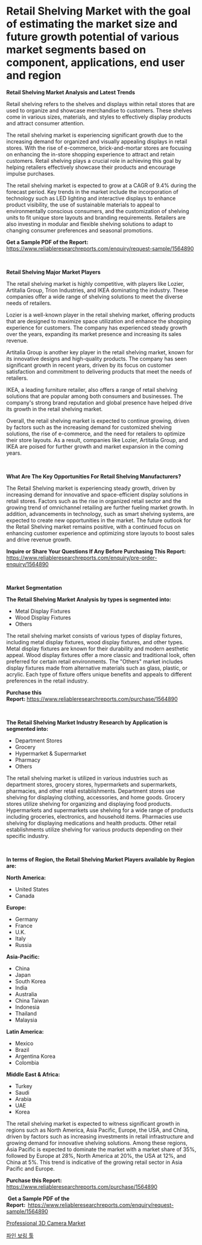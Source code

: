 <p><h1>Retail Shelving Market with the goal of estimating the market size and future growth potential of various market segments based on component, applications, end user and region</h1></p><p><strong>Retail Shelving Market Analysis and Latest Trends</strong></p>
<p><p>Retail shelving refers to the shelves and displays within retail stores that are used to organize and showcase merchandise to customers. These shelves come in various sizes, materials, and styles to effectively display products and attract consumer attention.</p><p>The retail shelving market is experiencing significant growth due to the increasing demand for organized and visually appealing displays in retail stores. With the rise of e-commerce, brick-and-mortar stores are focusing on enhancing the in-store shopping experience to attract and retain customers. Retail shelving plays a crucial role in achieving this goal by helping retailers effectively showcase their products and encourage impulse purchases.</p><p>The retail shelving market is expected to grow at a CAGR of 9.4% during the forecast period. Key trends in the market include the incorporation of technology such as LED lighting and interactive displays to enhance product visibility, the use of sustainable materials to appeal to environmentally conscious consumers, and the customization of shelving units to fit unique store layouts and branding requirements. Retailers are also investing in modular and flexible shelving solutions to adapt to changing consumer preferences and seasonal promotions.</p></p>
<p><strong>Get a Sample PDF of the Report:&nbsp;</strong> <a href="https://www.reliableresearchreports.com/enquiry/request-sample/1564890">https://www.reliableresearchreports.com/enquiry/request-sample/1564890</a></p>
<p>&nbsp;</p>
<p><strong>Retail Shelving Major Market Players</strong></p>
<p><p>The retail shelving market is highly competitive, with players like Lozier, Artitalia Group, Trion Industries, and IKEA dominating the industry. These companies offer a wide range of shelving solutions to meet the diverse needs of retailers.</p><p>Lozier is a well-known player in the retail shelving market, offering products that are designed to maximize space utilization and enhance the shopping experience for customers. The company has experienced steady growth over the years, expanding its market presence and increasing its sales revenue.</p><p>Artitalia Group is another key player in the retail shelving market, known for its innovative designs and high-quality products. The company has seen significant growth in recent years, driven by its focus on customer satisfaction and commitment to delivering products that meet the needs of retailers.</p><p>IKEA, a leading furniture retailer, also offers a range of retail shelving solutions that are popular among both consumers and businesses. The company's strong brand reputation and global presence have helped drive its growth in the retail shelving market.</p><p>Overall, the retail shelving market is expected to continue growing, driven by factors such as the increasing demand for customized shelving solutions, the rise of e-commerce, and the need for retailers to optimize their store layouts. As a result, companies like Lozier, Artitalia Group, and IKEA are poised for further growth and market expansion in the coming years.</p></p>
<p>&nbsp;</p>
<p><strong>What Are The Key Opportunities For Retail Shelving Manufacturers?</strong></p>
<p><p>The Retail Shelving market is experiencing steady growth, driven by increasing demand for innovative and space-efficient display solutions in retail stores. Factors such as the rise in organized retail sector and the growing trend of omnichannel retailing are further fueling market growth. In addition, advancements in technology, such as smart shelving systems, are expected to create new opportunities in the market. The future outlook for the Retail Shelving market remains positive, with a continued focus on enhancing customer experience and optimizing store layouts to boost sales and drive revenue growth.</p></p>
<p><strong>Inquire or Share Your Questions If Any Before Purchasing This Report:</strong> <a href="https://www.reliableresearchreports.com/enquiry/pre-order-enquiry/1564890">https://www.reliableresearchreports.com/enquiry/pre-order-enquiry/1564890</a></p>
<p>&nbsp;</p>
<p><strong>Market Segmentation</strong></p>
<p><strong>The Retail Shelving Market Analysis by types is segmented into:</strong></p>
<p><ul><li>Metal Display Fixtures</li><li>Wood Display Fixtures</li><li>Others</li></ul></p>
<p><p>The retail shelving market consists of various types of display fixtures, including metal display fixtures, wood display fixtures, and other types. Metal display fixtures are known for their durability and modern aesthetic appeal. Wood display fixtures offer a more classic and traditional look, often preferred for certain retail environments. The "Others" market includes display fixtures made from alternative materials such as glass, plastic, or acrylic. Each type of fixture offers unique benefits and appeals to different preferences in the retail industry.</p></p>
<p><strong>Purchase this Report:&nbsp;</strong><a href="https://www.reliableresearchreports.com/purchase/1564890">https://www.reliableresearchreports.com/purchase/1564890</a></p>
<p>&nbsp;</p>
<p><strong>The Retail Shelving Market Industry Research by Application is segmented into:</strong></p>
<p><ul><li>Department Stores</li><li>Grocery</li><li>Hypermarket & Supermarket</li><li>Pharmacy</li><li>Others</li></ul></p>
<p><p>The retail shelving market is utilized in various industries such as department stores, grocery stores, hypermarkets and supermarkets, pharmacies, and other retail establishments. Department stores use shelving for displaying clothing, accessories, and home goods. Grocery stores utilize shelving for organizing and displaying food products. Hypermarkets and supermarkets use shelving for a wide range of products including groceries, electronics, and household items. Pharmacies use shelving for displaying medications and health products. Other retail establishments utilize shelving for various products depending on their specific industry.</p></p>
<p>&nbsp;</p>
<p><strong>In terms of Region, the Retail Shelving Market Players available by Region are:</strong></p>
<p>
    <p> <strong> North America: </strong>
        <ul>
            <li>United States</li>
            <li>Canada</li>
        </ul>
        </p> 
    <p> <strong> Europe: </strong>
        <ul>
            <li>Germany</li>
            <li>France</li>
            <li>U.K.</li>
            <li>Italy</li>
            <li>Russia</li>
        </ul>
        </p> 
    <p> <strong> Asia-Pacific: </strong>
        <ul>
            <li>China</li>
            <li>Japan</li>
            <li>South Korea</li>
            <li>India</li>
            <li>Australia</li>
            <li>China Taiwan</li>
            <li>Indonesia</li>
            <li>Thailand</li>
            <li>Malaysia</li>
        </ul>
        </p> 
    <p> <strong> Latin America: </strong>
        <ul>
            <li>Mexico</li>
            <li>Brazil</li>
            <li>Argentina Korea</li>
            <li>Colombia</li>
        </ul>
        </p> 
    <p> <strong> Middle East & Africa: </strong>
        <ul>
            <li>Turkey</li>
            <li>Saudi</li>
            <li>Arabia</li>
            <li>UAE</li>
            <li>Korea</li>
        </ul>
    </p>
    </p>
<p><p>The retail shelving market is expected to witness significant growth in regions such as North America, Asia Pacific, Europe, the USA, and China, driven by factors such as increasing investments in retail infrastructure and growing demand for innovative shelving solutions. Among these regions, Asia Pacific is expected to dominate the market with a market share of 35%, followed by Europe at 28%, North America at 20%, the USA at 12%, and China at 5%. This trend is indicative of the growing retail sector in Asia Pacific and Europe.</p></p>
<p><strong>Purchase this Report: </strong><a href="https://www.reliableresearchreports.com/purchase/1564890">https://www.reliableresearchreports.com/purchase/1564890</a></p>
<p>&nbsp;<strong>Get a Sample PDF of the Report:&nbsp;&nbsp;</strong><a href="https://www.reliableresearchreports.com/enquiry/request-sample/1564890">https://www.reliableresearchreports.com/enquiry/request-sample/1564890</a></p>
<p><strong></strong></p>
<p><p><a href="https://github.com/YashRP12/Market-Research-Report-List-3/blob/main/professional-3d-camera-market.md">Professional 3D Camera Market</a></p><p><a href="https://github.com/qpfbabw35734906/Market-Research-Report-List-1/blob/main/44342625367.md">파인 보링 툴</a></p></p>